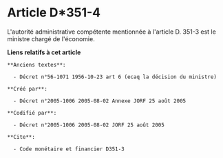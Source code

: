 # Article D*351-4

L'autorité administrative compétente mentionnée à l'article D. 351-3 est le ministre chargé de l'économie.

**Liens relatifs à cet article**

	**Anciens textes**:

	  - Décret n°56-1071 1956-10-23 art 6 (ecaq la décision du ministre)

	**Créé par**:

	  - Décret n°2005-1006 2005-08-02 Annexe JORF 25 août 2005

	**Codifié par**:

	  - Décret n°2005-1006 2005-08-02 JORF 25 août 2005

	**Cite**:

	  - Code monétaire et financier D351-3

